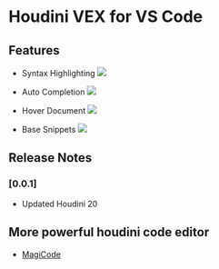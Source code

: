# Houdini VEX for VS Code

## Features

- Syntax Highlighting
![](https://raw.githubusercontent.com/supernova-explosion/houdini-vex-vscode-extension/main/images/syntax.png)

- Auto Completion
![](https://raw.githubusercontent.com/supernova-explosion/houdini-vex-vscode-extension/main/images/completion.png)

- Hover Document
![](https://raw.githubusercontent.com/supernova-explosion/houdini-vex-vscode-extension/main/images/hover-doc.png)

- Base Snippets
![](https://raw.githubusercontent.com/supernova-explosion/houdini-vex-vscode-extension/main/images/snippets.png)

## Release Notes

### [0.0.1]

- Updated Houdini 20

## More powerful houdini code editor

* [MagiCode](https://unrealhoudini.gumroad.com/l/rawnh)